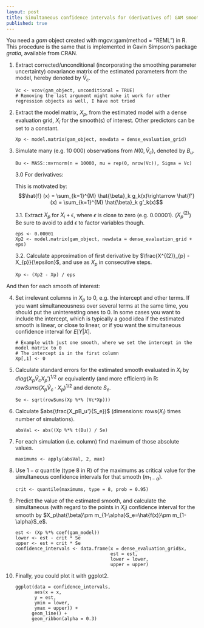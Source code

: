 ```yaml
---
layout: post
title: Simultaneous confidence intervals for (derivatives of) GAM smooths
published: true
---
```


You need a *gam* object created with mgcv::gam(method = “REML”) in R. This procedure is the same that is implemented in Gavin Simpson’s package *gratia*, available from CRAN.

1. Extract corrected/unconditional (incorporating the smoothing parameter uncertainty) covariance matrix of the estimated parameters from the model, hereby denoted by $\hat{V}_c$. 

   ```{R}
   Vc <- vcov(gam_object, unconditional = TRUE) 
   # Removing the last argument might make it work for other regression objects as well, I have not tried
   ```

2. Extract the model matrix, $X_p$, from the estimated model with a dense evaluation grid, $X_i$ for the smooth(s) of interest. Other predictors can be set to a constant. 

   ```{r}
   Xp <- model.matrix(gam_object, newdata = dense_evaluation_grid)
   ```

3. Simulate many (e.g. 10 000) observations from $N(0,\hat{V}_c)$, denoted by $B_u$.

   ```{r}
   Bu <- MASS::mvrnorm(n = 10000, mu = rep(0, nrow(Vc)), Sigma = Vc)
   ```

      3.0 For derivatives:

      This is motivated by: $$\hat{f} (x) = \sum_{k=1}^{M} \hat{\beta}_k g_k(x)\rightarrow \hat{f’}(x) = \sum_{k=1}^{M} \hat{\beta}_k g’_k(x)$$

      3.1. Extract $X_p$ for $X_i + \epsilon$, where $\epsilon$ is close to zero (e.g. 0.00001). ($X^{(2)}_p$) Be sure to avoid to add $\epsilon$ to factor variables though. 

      ```{r}
      eps <- 0.00001
      Xp2 <- model.matrix(gam_object, newdata = dense_evaluation_grid + eps)
      ```

      3.2. Calculate approximation of first derivative by $\frac{X^{(2)}_{p} - X_{p}}{\epsilon}$, and use as $X_p$ in consecutive steps. 
      
      ```{r}
      Xp <- (Xp2 - Xp) / eps
      ```

And then for each smooth of interest:

4. Set irrelevant columns in $X_p$ to 0, e.g. the intercept and other terms. If you want simultaneousness over several terms at the same time, you should put the uninteresting ones to 0. In some cases you want to include the intercept, which is typically a good idea if the estimated smooth is linear, or close to linear, or if you want the simultaneous confidence interval for $E{[}Y|X{]}$.

   ```{r}
   # Example with just one smooth, where we set the intercept in the model matrix to 0
   # The intercept is in the first column
   Xp[,1] <- 0
   ```

5. Calculate standard errors for the estimated smooth evaluated in $X_i$ by $diag(X_p\hat{V}_cX_p')^{1/2}$ or equivalently (and more efficient) in R: $rowSums(X_p\hat{V}_c\cdot X_p)^{1/2}$ and denote $S_e$.

   ```{r}
   Se <- sqrt(rowSums(Xp %*% (Vc*Xp)))
   ```

6. Calculate $abs(\frac{X_pB_u'}{S_e})$ (dimensions: rows($X_i$) times number of simulations).

   ```{r}
   absVal <- abs((Xp %*% t(Bu)) / Se)
   ```

7. For each simulation (i.e. column) find maximum of those absolute values.

   ```{r}
   maximums <- apply(absVal, 2, max)
   ```

8. Use $1-\alpha$ quantile (type 8 in R) of the maximums as critical value for the simultaneous confidence intervals for that smooth ($m_{1-\alpha}$).

   ```{r}
   crit <- quantile(maximums, type = 8, prob = 0.95)
   ```

9. Predict the value of the estimated smooth, and calculate the simultaneous (with regard to the points in $X_i$) confidence interval for the smooth by $X_p\hat{\beta}\pm m_{1-\alpha}S_e=\hat{f(x)}\pm m_{1-\alpha}S_e$.

   ```{r}
   est <- (Xp %*% coef(gam_model))
   lower <- est - crit * Se
   upper <- est + crit * Se
   confidence_intervals <- data.frame(x = dense_evaluation_grid$x, 
                                      est = est, 
                                      lower = lower, 
                                      upper = upper)
   ```

10. Finally, you could plot it with ggplot2.

    ```{r}
    ggplot(data = confidence_intervals, 
           aes(x = x, 
           y = est, 
           ymin = lower, 
           ymax = upper)) + 
          geom_line() + 
          geom_ribbon(alpha = 0.3)
    ```
